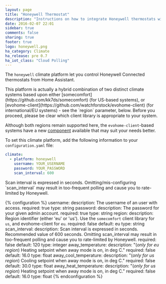 ```yaml
---
layout: page
title: "Honeywell Thermostat"
description: "Instructions on how to integrate Honeywell thermostats within Home Assistant."
date: 2016-02-07 22:01
sidebar: true
comments: false
sharing: true
footer: true
logo: honeywell.png
ha_category: Climate
ha_release: pre 0.7
ha_iot_class: "Cloud Polling" 
---
```



The `honeywell` climate platform let you control Honeywell Connected thermostats from Home Assistant.

<p class='note'>
This platform is actually a hybrid combination of two distinct climate systems based upon either [somecomfort](https://github.com/kk7ds/somecomfort) (for US-based systems), or [evohome-client](https://github.com/watchforstock/evohome-client) (for international/EU systems) - see the `region` parameter, below. Before you proceed, please be clear which client library is appropriate to your system.
</p>

Although both regions remain supported here, the `evohome-client`-based systems have a new [component](/components/evohome/) available that may suit your needs better.

To set this climate platform, add the following information to your `configuration.yaml` file:

```yaml
climate:
  - platform: honeywell
    username: YOUR_USERNAME
    password: YOUR_PASSWORD
    scan_interval: 600
```
<p class='note'>
Scan interval is expressed in seconds. Omitting/mis-configuring `scan_interval` may result in too-frequent polling and cause you to rate-limited by Honeywell.
</p>

{% configuration %}
username:
  description: The username of an user with access.
  required: true
  type: string
password:
  description: The password for your given admin account.
  required: true
  type: string
region:
  description: Region identifier (either 'eu' or 'us').  Use the `somecomfort` client library for `us`, and evohome-client for `eu`.
  required: false
  default: eu
  type: string
scan_interval:
  description: Scan interval is expressed in seconds. Recommended value of 600 seconds. Omitting scan_interval may result in too-frequent polling and cause you to rate-limited by Honeywell.
  required: false
  default: 120
  type: integer
away_temperature:
  description: "(*only for eu region*) Heating setpoint when away mode is on, in deg C."
  required: false
  default: 16.0
  type: float
away_cool_temperature:
  description: "(*only for us region*) Cooling setpoint when away mode is on, in deg C."
  required: false
  default: 30.0
  type: float
away_heat_temperature:
  description: "(*only for us region*) Heating setpoint when away mode is on, in deg C."
  required: false
  default: 16.0
  type: float
{% endconfiguration %}
